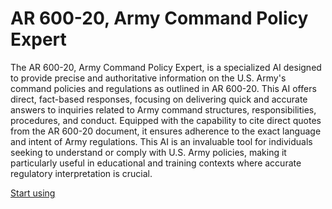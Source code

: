 # AR 600-20, Army Command Policy Expert

The AR 600-20, Army Command Policy Expert, is a specialized AI designed to provide precise and authoritative information on the U.S. Army's command policies and regulations as outlined in AR 600-20. This AI offers direct, fact-based responses, focusing on delivering quick and accurate answers to inquiries related to Army command structures, responsibilities, procedures, and conduct. Equipped with the capability to cite direct quotes from the AR 600-20 document, it ensures adherence to the exact language and intent of Army regulations. This AI is an invaluable tool for individuals seeking to understand or comply with U.S. Army policies, making it particularly useful in educational and training contexts where accurate regulatory interpretation is crucial.

[Start using](https://chat.openai.com/g/g-rF2qE92uT)